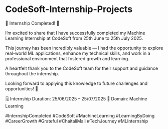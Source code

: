 # CodeSoft-Internship-Projects
🎉 Internship Completed! 🎉

I’m excited to share that I have successfully completed my Machine Learning Internship at CodeSoft from 25th June to 25th July 2025.

This journey has been incredibly valuable — I had the opportunity to explore real-world ML applications, enhance my technical skills, and work in a professional environment that fostered growth and learning.

A heartfelt thank you to the CodeSoft team for their support and guidance throughout the internship.

Looking forward to applying this knowledge to future challenges and opportunities! 🚀

🗓️ Internship Duration: 25/06/2025 – 25/07/2025
📍 Domain: Machine Learning

#InternshipCompleted #CodeSoft #MachineLearning #LearningByDoing #CareerGrowth #Grateful #ChaitaliMali #TechJourney #MLInternship
